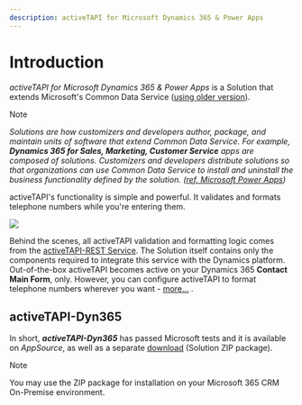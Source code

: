 ```yaml
---
description: activeTAPI for Microsoft Dynamics 365 & Power Apps
---
```


# Introduction

_activeTAPI for Microsoft Dynamics 365 & Power Apps_ is a Solution that extends Microsoft's Common Data Service ([using older version](not365.md)).

> [!NOTE]
> _Solutions are how customizers and developers author, package, and maintain units of software that extend Common Data Service. For example, **Dynamics 365 for Sales, Marketing, Customer Service** apps are composed of solutions. Customizers and developers distribute solutions so that organizations can use Common Data Service to install and uninstall the business functionality defined by the solution. \(_[_ref. Microsoft Power Apps_](https://docs.microsoft.com/en-us/powerapps/developer/common-data-service/introduction-solutions)_\)_


activeTAPI's functionality is simple and powerful. It validates and formats telephone numbers while you're entering them.

![](~/_content/_.assets/fabrikamonline.gif)

Behind the scenes, all activeTAPI validation and formatting logic comes from the [activeTAPI-REST Service](~/_content/actrest/README.md). The Solution itself contains only the components required to integrate this service with the Dynamics platform. Out-of-the-box activeTAPI becomes active on your Dynamics 365 **Contact Main Form**, only. However, you can configure activeTAPI to format telephone numbers wherever you want - [more...](admin/README.md) .

## activeTAPI-Dyn365

In short, _**activeTAPI-Dyn365**_ has passed Microsoft tests and it is available on _AppSource_, as well as a separate [download](https://github.com/SchmidteServices/activeTAPI-Dyn365/tree/master/download) \(Solution ZIP package\).

> [!NOTE]
>
> You may use the ZIP package for installation on your Microsoft 365 CRM On-Premise environment.